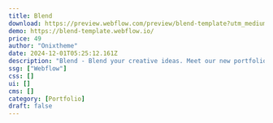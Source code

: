 ```yaml
---
title: Blend
download: https://preview.webflow.com/preview/blend-template?utm_medium=preview_link&utm_source=designer&utm_content=blend-template&preview=b13ad4a609e5a71ec44a122af5199c97&workflow=preview
demo: https://blend-template.webflow.io/
price: 49
author: "Onixtheme"
date: 2024-12-01T05:25:12.161Z
description: "Blend - Blend your creative ideas. Meet our new portfolio template, designed to boost your website's conversion rates and build trust among your clients. It's ideal for freelancers, designers, or anyone looking to build a portfolio website."
ssg: ["Webflow"]
css: []
ui: []
cms: []
category: [Portfolio]
draft: false
---
```


